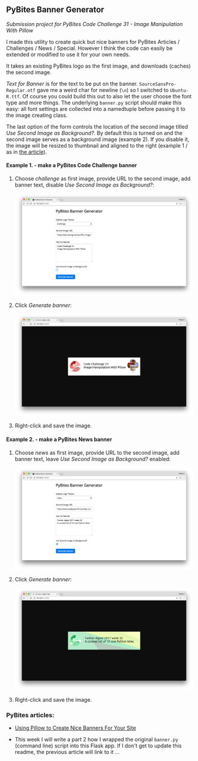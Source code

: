 ## PyBites Banner Generator

*Submission project for PyBites Code Challenge 31 - Image Manipulation With Pillow*

I made this utility to create quick but nice banners for PyBites Articles / Challenges / News / Special. However I think the code can easily be extended or modified to use it for your own needs.

It takes an existing PyBites logo as the first image, and downloads (caches) the second image. 

*Text for Banner* is for the text to be put on the banner. `SourceSansPro-Regular.otf` gave me a weird char for newline (`\n`) so I switched to `Ubuntu-R.ttf`. Of course you could build this out to also let the user choose the font type and more things. The underlying `banner.py` script should make this easy: all font settings are collected into a namedtuple before passing it to the image creating class.

The last option of the form controls the location of the second image titled *Use Second Image as Background?*. By default this is turned on and the second image serves as a background image (example 2). If you disable it, the image will be resized to thumbnail and aligned to the right (example 1 / as in [the article](https://pybit.es/pillow-banner-image.html)).

#### Example 1. - make a PyBites Code Challenge banner

1. Choose *challenge* as first image, provide URL to the second image, add banner text, disable *Use Second Image as Background?*:

	![example1a.png](assets/readme/example1a.png)

2. Click *Generate banner*:

	![example1b.png](assets/readme/example1b.png)

3. Right-click and save the image.

#### Example 2. - make a PyBites News banner

1. Choose *news* as first image, provide URL to the second image, add banner text, leave *Use Second Image as Background?* enabled:

	![example2a.png](assets/readme/example2a.png)

2. Click *Generate banner*:

	![example2b.png](assets/readme/example2b.png)

3. Right-click and save the image.

### PyBites articles:

* [Using Pillow to Create Nice Banners For Your Site](https://pybit.es/pillow-banner-image.html)

* This week I will write a part 2 how I wrapped the original `banner.py` (command line) script into this Flask app. If I don't get to update this readme, the previous article will link to it ...
